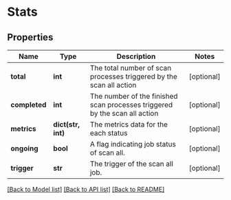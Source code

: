 # Stats

## Properties
Name | Type | Description | Notes
------------ | ------------- | ------------- | -------------
**total** | **int** | The total number of scan processes triggered by the scan all action | [optional] 
**completed** | **int** | The number of the finished scan processes triggered by the scan all action | [optional] 
**metrics** | **dict(str, int)** | The metrics data for the each status | [optional] 
**ongoing** | **bool** | A flag indicating job status of scan all. | [optional] 
**trigger** | **str** | The trigger of the scan all job. | [optional] 

[[Back to Model list]](../README.md#documentation-for-models) [[Back to API list]](../README.md#documentation-for-api-endpoints) [[Back to README]](../README.md)


